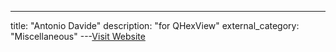 ---
title: "Antonio Davide"
description: "for QHexView"
external_category: "Miscellaneous"
---[Visit Website](https://github.com/Dax89)

